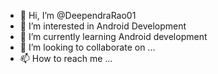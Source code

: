 - 👋 Hi, I’m @DeependraRao01
- 👀 I’m interested in Android Development
- 🌱 I’m currently learning Android development
- 💞️ I’m looking to collaborate on ...
- 📫 How to reach me ...

<!---
DeependraRao01/DeependraRao01 is a ✨ special ✨ repository because its `README.md` (this file) appears on your GitHub profile.
You can click the Preview link to take a look at your changes.
--->
